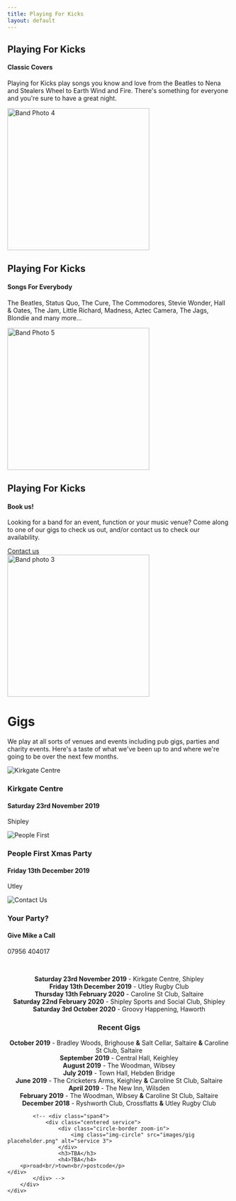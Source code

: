 ```yaml
---
title: Playing For Kicks
layout: default
---
```

	
						
<!-- Start home section -->
<div id="home">
	<!-- Start cSlider -->
	<div id="da-slider" class="da-slider">
		<div class="triangle"></div>
		<!-- mask elemet use for masking background image -->
		<div class="mask"></div>
		<!-- All slides centred in container element -->
		<div class="container">
			<!-- Start first slide -->
			<div class="da-slide">
				<h2 class="fittext2">Playing For Kicks</h2>
				<h4>Classic Covers</h4>
				<p>Playing for Kicks play songs you know and love from the Beatles to Nena and Stealers Wheel to Earth Wind and Fire. There's something for everyone and you're sure to have a great night.</p>
				<!-- <a href="#" class="da-link button">Read more</a> -->
				<div class="da-img">
					<img src="{{ site.baseurl }}/assets/images/Band pic4.jpg" alt="Band Photo 4" width="320">
				</div>
			</div>
			<!-- End first slide -->
			<!-- Start second slide -->
			<div class="da-slide">
			<h2>Playing For Kicks</h2>
				<h4>Songs For Everybody</h4>
				<p>The Beatles, Status Quo, The Cure, The Commodores, Stevie Wonder, Hall & Oates, The Jam, Little Richard, Madness, Aztec Camera, The Jags, Blondie and many more...</p>
				<!-- <a href="#" class="da-link button">Read more</a> -->
				<div class="da-img">
					<img src="{{ site.baseurl }}/assets/images/Band pic8.jpg" width="320" alt="Band Photo 5">
				</div>
			</div>
			<!-- End second slide -->
			<!-- Start third slide -->
			<div class="da-slide">
				<h2>Playing For Kicks</h2>
				<h4>Book us!</h4>
				<p>Looking for a band for an event, function or your music venue? Come along to one of our
gigs to check us out, and/or contact us to check our availability.</p>
				<a href="#contact" class="da-link button">Contact us</a>
				<div class="da-img">
					<img src="{{ site.baseurl }}/assets/images/Band pic3.jpg" width="320" alt="Band photo 3">
				</div>
			</div>
			<!-- End third slide -->
			<!-- Start cSlide navigation arrows -->
			<div class="da-arrows">
				<span class="da-arrows-prev"></span>
				<span class="da-arrows-next"></span>
			</div>
			<!-- End cSlide navigation arrows -->
		</div>
	</div>
</div>
<!-- End home section -->

   

<!--  section start -->
<div class="section primary-section" id="gigs">
	<div class="container">
		<!-- Start title section -->
		<div class="title">
			<h1>Gigs</h1>
			<!-- Section's title goes here -->
			<p>We play at all sorts of venues and events including pub gigs, parties and charity events.  Here's a taste of what we've been up to and where we're going to be over the next few months.</p>
			<!--Simple description for section goes here. -->
		</div>
		<div class="row-fluid">
			<div class="span4">
				<div class="centered service">
					<div class="circle-border zoom-in">
						<img class="img-circle" src="{{ site.baseurl }}/assets/images/venues/Kirkgate.jpg" alt="Kirkgate Centre" />
					</div>
					<h3>Kirkgate Centre</h3>
					<h4>Saturday 23rd November 2019</h4>
					<p>Shipley</p>
				</div>
			</div>
			<div class="span4">
				<div class="centered service">
					<div class="circle-border zoom-in">
						<img class="img-circle" src="{{ site.baseurl }}/assets/images/venues/PeopleFirst.jpg" alt="People First" />
					</div>
					<h3>People First Xmas Party</h3>
					<h4>Friday 13th December 2019</h4>
					<p>Utley</p>
				</div> 
			</div>
			<div class="span4">
				<div class="centered service">
					<div class="circle-border zoom-in">
						<img class="img-circle" src="{{ site.baseurl }}/assets/images/Availableforbookings.png" alt="Contact Us" />
					</div>
					<h3>Your Party?</h3>
					<h4>Give Mike a Call</h4>
					<p>07956 404017</p>
				</div>
			</div>
			<p>&nbsp;</p>
			<div style="text-align: center;" markdown="1">

**Saturday 23rd November 2019** - Kirkgate Centre, Shipley  
**Friday 13th December 2019** - Utley Rugby Club  
**Thursday 13th February 2020** - Caroline St Club, Saltaire  
**Saturday 22nd February 2020** - Shipley Sports and Social Club, Shipley  
**Saturday 3rd October 2020** - Groovy Happening, Haworth  

### Recent Gigs
**October 2019** - Bradley Woods, Brighouse **&amp;** Salt Cellar, Saltaire **&amp;** Caroline St Club, Saltaire      
**September 2019** - Central Hall, Keighley    
**August 2019** - The Woodman, Wibsey    
**July 2019** - Town Hall, Hebden Bridge  
**June 2019** - The Cricketers Arms, Keighley **&amp;** Caroline St Club, Saltaire  
**April 2019** - The New Inn, Wilsden  
**February 2019** - The Woodman, Wibsey **&amp;** Caroline St Club, Saltaire  
**December 2018** - Ryshworth Club, Crossflatts **&amp;** Utley Rugby Club  

</div>
			

			<!-- <div class="span4">
				<div class="centered service">
					<div class="circle-border zoom-in">
						<img class="img-circle" src="images/gig placeholder.png" alt="service 3">
					</div>
					<h3>TBA</h3>
					<h4>TBA</h4>
		<p>road<br/>town<br/>postcode</p>
	</div>
			</div> -->
		</div>
	</div>
</div>
<!-- Service section end -->
